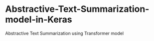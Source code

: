 # Abstractive-Text-Summarization-model-in-Keras
Abstractive Text Summarization using Transformer model


